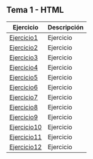 ## Tema 1 - HTML
Ejercicio | Descripción
----------|------------
[Ejercicio1](/Actividades/Ejercicio1.html) | Ejercicio
[Ejercicio2](/tema1/biblioteca.xml) | Ejercicio
[Ejercicio3](/tema1/ejemplo.svg) | Ejercicio
[Ejercicio4](/tema1/pagina.html) | Ejercicio
[Ejercicio5](/tema1/pagina.html) | Ejercicio
[Ejercicio6](/tema1/pagina.html) | Ejercicio
[Ejercicio7](/tema1/pagina.html) | Ejercicio
[Ejercicio8](/tema1/pagina.html) | Ejercicio
[Ejercicio9](/tema1/pagina.html) | Ejercicio
[Ejercicio10](/tema1/pagina.html) | Ejercicio
[Ejercicio11](/tema1/pagina.html) | Ejercicio
[Ejercicio12](/tema1/pagina.html) | Ejercicio
